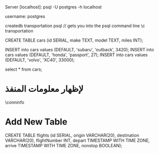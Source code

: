 Server [localhost]: psql -U postgres -h localhost

username: postgres

createdb transportation 
psql // gets you into the psql command line 
\c transportation

CREATE TABLE cars 
(id SERIAL, make TEXT, model TEXT, miles INT);

INSERT into cars values 
(DEFAULT, 'subaru', 'outback', 3420);
INSERT into cars values 
(DEFAULT, 'honda', 'passport', 27);
INSERT into cars values 
(DEFAULT, 'volvo', 'XC40', 33000);

select * from cars;


# لإظهار معلومات المنفذ
\conninfo 



# Add New Table

CREATE TABLE flights (id SERIAL, 
origin VARCHAR(20), 
destination VARCHAR(20), 
flightNumber INT, 
depart TIMESTAMP WITH TIME ZONE,
arrive TIMESTAMP WITH TIME ZONE, 
nonstop BOOLEAN);